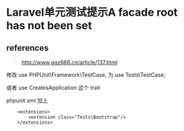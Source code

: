 # Laravel单元测试提示A facade root has not been set

## references

> http://www.gqz666.cn/article/137.html

修改 use PHPUnit\Framework\TestCase; 为 use Tests\TestCase;

或者 use CreatesApplication 这个 trait

phpunit.xml 加上

```
    <extensions>
        <extension class="Tests\Bootstrap"/>
    </extensions>
```

